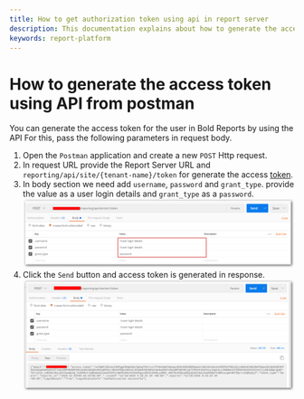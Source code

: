 ```yaml
---
title: How to get authorization token using api in report server
description: This documentation explains about how to generate the access token using API in the Bold Reports On-Premise Edition.
keywords: report-platform
---
```


# How to generate the access token using API from postman

You can generate the access token for the user in Bold Reports by using the API For this, pass the following parameters in request body.

 1. Open the `Postman` application and create a new `POST` Http request.
 2. In request URL provide the Report Server URL and `reporting/api/site/{tenant-name}/token` for generate the access [token](../../../rest-api-reference/v1.0/#operation/Authentication).
 3. In body section we need add `username`, `password` and `grant_type`. provide the value as a user login details and `grant_type` as a `password`.
  ![Access token](/static/assets/on-premise/images/how-to/rest-api/token.png)
 4. Click the `Send` button and access token is generated in response.
 ![Connection types](/static/assets/on-premise/images/how-to/rest-api/access-token.png)